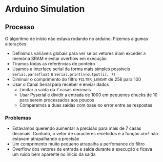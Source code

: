 # Arduino Simulation

## Processo
O algoritmo de início não estava rodando no arduino. Fizemos algumas alterações

- Definimos variáveis globais para ver se os vetores iriam exceder a memória SRAM e evitar overflow em execução
- Tiramos todas as referências de ponteiro
- Usamos a interface serial da forma mais simples possíveis `Serial.parsefloat` e `Serial.println(output[i], 7)`
- Diminuir o comprimento do filtro `FILTER_LENGHT` de 256 para 100
- Usar o Canal Serial para receber e enviar dados
    - Limitar a saída da 7 casas decimais 
    - Usar Pyserial e dividir a entrada de 1000 em pequenos chucks de 10 para serem processados aos poucos 
    - Comparamos a duas saídas com base no error entre as respostas 
    

### Problemas
- Estávamos querendo aumentar a precisão para mais de 7 casas decimais. Contudo, o vetor de caracteres recebidos e a função `atof` não estavam atrapalhando a precisão
- Um comprimento muito pequeno atrapalha a perfomance do filtro
- Overflow dos vetores de entrada e saída  durante a execução e ficava um ruído bem aparente no ínicio da saída
